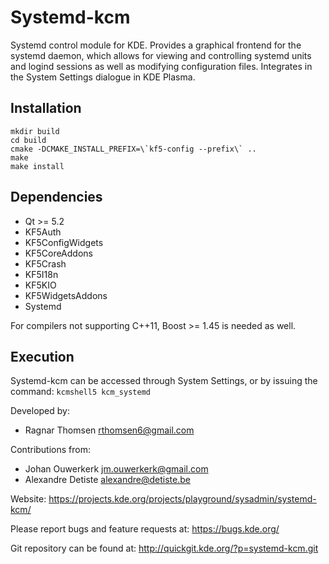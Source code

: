 Systemd-kcm
===========

Systemd control module for KDE. Provides a graphical frontend for the systemd
daemon, which allows for viewing and controlling systemd units and logind
sessions as well as modifying configuration files.
Integrates in the System Settings dialogue in KDE Plasma.


Installation
------------
    mkdir build  
    cd build  
    cmake -DCMAKE_INSTALL_PREFIX=\`kf5-config --prefix\` ..  
    make  
    make install  


Dependencies
------------
*   Qt >= 5.2
*   KF5Auth
*   KF5ConfigWidgets
*   KF5CoreAddons
*   KF5Crash
*   KF5I18n
*   KF5KIO
*   KF5WidgetsAddons
*   Systemd

For compilers not supporting C++11, Boost >= 1.45 is needed as well.


Execution
---------
Systemd-kcm can be accessed through System Settings, or by issuing the command:
`kcmshell5 kcm_systemd`


Developed by:
* Ragnar Thomsen <rthomsen6@gmail.com>

Contributions from:
* Johan Ouwerkerk <jm.ouwerkerk@gmail.com>
* Alexandre Detiste <alexandre@detiste.be>

Website:
https://projects.kde.org/projects/playground/sysadmin/systemd-kcm/

Please report bugs and feature requests at:
https://bugs.kde.org/

Git repository can be found at:
http://quickgit.kde.org/?p=systemd-kcm.git
